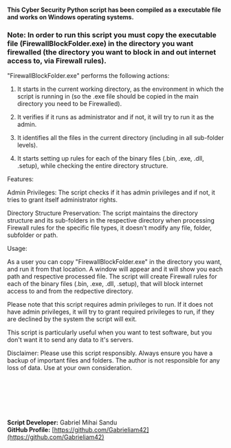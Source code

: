 #### This Cyber Security Python script has been compiled as a executable file and works on Windows operating systems.
### Note: In order to run this script you must copy the executable file (FirewallBlockFolder.exe) in the directory you want firewalled (the directory you want to block in and out internet access to, via Firewall rules).


"FirewallBlockFolder.exe" performs the following actions:

1. It starts in the current working directory, as the environment in which the script is running in (so the .exe file should be copied in the main directory you need to be Firewalled).

2. It verifies if it runs as administrator and if not, it will try to run it as the admin.

3. It identifies all the files in the current directory (including in all sub-folder levels).

4. It starts setting up rules for each of the binary files (.bin, .exe, .dll, .setup), while checking the entire directory structure.



Features:

Admin Privileges: The script checks if it has admin privileges and if not, it tries to grant itself administrator rights.

Directory Structure Preservation: The script maintains the directory structure and its sub-folders in the respective directory when processing Firewall rules for the specific file types, it doesn't modify any file, folder, subfolder or path.

Usage:

As a user you can copy "FirewallBlockFolder.exe" in the directory you want, and run it from that location. A window will appear and it will show you each path and respective processed file.
The script will create Firewall rules for each of the binary files (.bin, .exe, .dll, .setup), that will block internet access to and from the redpective directory.

Please note that this script requires admin privileges to run. If it does not have admin privileges, it will try to grant required privileges to run, if they are declined by the system the script will exit.

This script is particularly useful when you want to test software, but you don't want it to send any data to it's servers.

Disclaimer: Please use this script responsibly. Always ensure you have a backup of important files and folders.
The author is not responsible for any loss of data. Use at your own consideration.






<br><br>





<br><br>





**Script Developer:** Gabriel Mihai Sandu  
**GitHub Profile:** [https://github.com/Gabrieliam42](https://github.com/Gabrieliam42)
